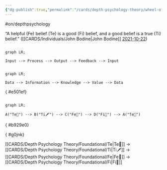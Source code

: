 ```yaml
---
{"dg-publish":true,"permalink":"/cards/depth-psychology-theory/wheel-of-judgement/","created":"2023-04-29T21:32:16.290+02:00","updated":"2023-05-12T08:21:17.074+02:00"}
---
```


#on/depthpsychology 


<div class="transclusion internal-embed is-loaded"><div class="markdown-embed">



“A helpful (Fe) belief (Te) is a good (Fi) belief, and a good belief is a true (Ti) belief.” ([[CARDS/Individuals/John Bodine\|John Bodine]] [2021-10-22](https://csjoseph.life/the-brilliance-of-the-trickster/)) 

</div></div>


```mermaid

graph LR; 

Input --> Process --> Output --> Feedback --> Input

```
```mermaid

graph LR; 

Data --> Information --> Knowledge --> Value --> Data 

```
{ #e501ef}


```mermaid

graph LR; 

A("Te🏹") --> B("Ti🗡️") --> C("Fe💉") --> D("Fi🧭") --> A("Te🏹") 

```
{ #b929e0}



{ #g0jnk}

[[CARDS/Depth Psychology Theory/Foundational/Te\|Te🏹]] → [[CARDS/Depth Psychology Theory/Foundational/Ti\|Ti🗡️]] → [[CARDS/Depth Psychology Theory/Foundational/Fe\|Fe💉]] → [[CARDS/Depth Psychology Theory/Foundational/Fi\|Fi🧭]] 